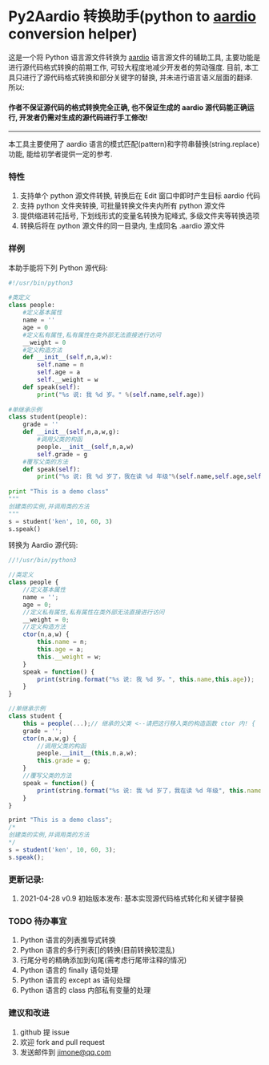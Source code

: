 # Py2Aardio 转换助手(python to [aardio](http://www.aardio.com) conversion helper)
这是一个将 Python 语言源文件转换为 [aardio](http://www.aardio.com) 语言源文件的辅助工具, 主要功能是进行源代码格式转换的前期工作, 可较大程度地减少开发者的劳动强度. 
目前, 本工具只进行了源代码格式转换和部分关键字的替换, 并未进行语言语义层面的翻译. 所以:
#### 作者不保证源代码的格式转换完全正确, 也不保证生成的 aardio 源代码能正确运行, 开发者仍需对生成的源代码进行手工修改!
-------------------------------------------------------------------------------------------------------------
本工具主要使用了 aardio 语言的模式匹配(pattern)和字符串替换(string.replace)功能, 能给初学者提供一定的参考.

### 特性
1. 支持单个 python 源文件转换, 转换后在 Edit 窗口中即时产生目标 aardio 代码
2. 支持 python 文件夹转换, 可批量转换文件夹内所有 python 源文件
3. 提供缩进转花括号, 下划线形式的变量名转换为驼峰式, 多级文件夹等转换选项
4. 转换后将在 python 源文件的同一目录内, 生成同名 .aardio 源文件

### 样例
本助手能将下列 Python 源代码:
```python
#!/usr/bin/python3
 
#类定义
class people:
    #定义基本属性
    name = ''
    age = 0
    #定义私有属性,私有属性在类外部无法直接进行访问
    __weight = 0
    #定义构造方法
    def __init__(self,n,a,w):
        self.name = n
        self.age = a
        self.__weight = w
    def speak(self):
        print("%s 说: 我 %d 岁。" %(self.name,self.age))
 
#单继承示例
class student(people):
    grade = ''
    def __init__(self,n,a,w,g):
        #调用父类的构函
        people.__init__(self,n,a,w)
        self.grade = g
    #覆写父类的方法
    def speak(self):
        print("%s 说: 我 %d 岁了，我在读 %d 年级"%(self.name,self.age,self.grade))
 
print "This is a demo class"
"""
创建类的实例,并调用类的方法
"""
s = student('ken', 10, 60, 3)
s.speak()
```
转换为 Aardio 源代码:
```js
//!/usr/bin/python3

//类定义
class people {
    //定义基本属性
    name = '';
    age = 0;
    //定义私有属性,私有属性在类外部无法直接进行访问
    __weight = 0;
    //定义构造方法
    ctor(n,a,w) {
        this.name = n;
        this.age = a;
        this.__weight = w;
    }
    speak = function() {
        print(string.format("%s 说: 我 %d 岁。", this.name,this.age));
    }
}

//单继承示例
class student {
    this = people(...);// 继承的父类 <--请把这行移入类的构造函数 ctor 内! {
    grade = '';
    ctor(n,a,w,g) {
        //调用父类的构函
        people.__init__(this,n,a,w);
        this.grade = g;
    }
    //覆写父类的方法
    speak = function() {
        print(string.format("%s 说: 我 %d 岁了，我在读 %d 年级", this.name,this.age,this.grade));
    }
}

print "This is a demo class";
/*
创建类的实例,并调用类的方法
*/
s = student('ken', 10, 60, 3);
s.speak();
```

### 更新记录:
1. 2021-04-28 v0.9 初始版本发布: 基本实现源代码格式转化和关键字替换
 
### TODO 待办事宜
1. Python 语言的列表推导式转换
2. Python 语言的多行列表[]的转换(目前转换较混乱)
3. 行尾分号的精确添加到句尾(需考虑行尾带注释的情况)
4. Python 语言的 finally 语句处理
5. Python 语言的 except as 语句处理
6. Python 语言的 class 内部私有变量的处理

### 建议和改进
1. github 提 issue
2. 欢迎 fork and pull request
3. 发送邮件到 jimone@qq.com




